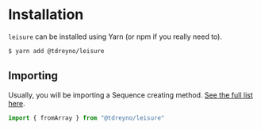 # Installation

`leisure` can be installed using Yarn (or npm if you really need to).

```bash
$ yarn add @tdreyno/leisure
```

## Importing

Usually, you will be importing a Sequence creating method. [See the full list here](api/static.md).

```typescript
import { fromArray } from "@tdreyno/leisure"
```
